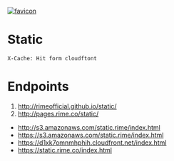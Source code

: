 [![favicon](https://static.rime.co/favicon.png)](https://static.rime.co/favicon.png)

# Static
```
X-Cache: Hit form cloudftont
```

# Endpoints

1. http://rimeofficial.github.io/static/
1. http://pages.rime.co/static/
- http://s3.amazonaws.com/static.rime/index.html
- https://s3.amazonaws.com/static.rime/index.html
- https://d1xk7omnmhphih.cloudfront.net/index.html
- https://static.rime.co/index.html

